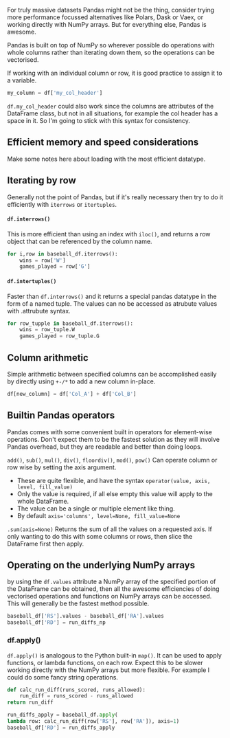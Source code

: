 
For truly massive datasets Pandas might not be the thing, consider trying more performance focussed alternatives like Polars, Dask or Vaex, or working directly with NumPy arrays.  But for everything else, Pandas is awesome.

Pandas is built on top of NumPy so wherever possible do operations with whole columns rather than iterating down them, so the operations can be vectorised.

If working with an individual column or row, it is good practice to assign it to a variable.
```python
my_column = df['my_col_header']  
```
`df.my_col_header` could also work since the columns are attributes of the DataFrame class, but not in all situations, for example the col header has a space in it.  So I'm going to stick with this syntax for consistency.

## Efficient memory and speed considerations
Make some notes here about loading with the most efficient datatype.

## Iterating by row
Generally not the point of Pandas, but if it's really necessary then try to do it efficiently with `iterrows` or `itertuples`.

#### `df.interrows()`
This is more efficient than using an index with `iloc()`, and returns a row object that can be referenced by the column name.
```python
for i,row in baseball_df.iterrows():
	wins = row['W']
	games_played = row['G']
```

#### `df.intertuples()`
Faster than `df.interrows()` and it returns a special pandas datatype in the form of a named tuple.  The values can no be accessed as atrubute values with .attrubute syntax.

```python
for row_tupple in baseball_df.iterrows():
	wins = row_tuple.W
	games_played = row_tuple.G
```

## Column arithmetic
Simple arithmetic between specified columns can be accomplished easily by directly using `+-/*` to add a new column in-place.
```python
df[new_column] = df['Col_A'] + df['Col_B']
```

## Builtin Pandas operators
Pandas comes with some convenient built in operators for element-wise operations.  Don't expect them to be the fastest solution as they will involve Pandas overhead, but they are readable and better than doing loops.

`add()`, `sub()`, `mul()`, `div()`, `floordiv()`, `mod()`, `pow()` Can operate column or row wise by setting the axis argument.

- These are quite flexible, and have the syntax `operator(value, axis, level, fill_value)`
- Only the value is required, if all else empty this value will apply to the whole DataFrame.  
- The value can be a single or multiple element like thing.
- By default `axis='columns', level=None, fill_value=None`

`.sum(axis=None)` Returns the sum of all the values on a requested axis.  If only wanting to do this with some columns or rows, then slice the DataFrame first then apply.

## Operating on the underlying NumPy arrays
by using the `df.values` attribute a NumPy array of the specified portion of the DataFrame can be obtained, then all the awesome efficiencies of doing vectorised operations and functions on NumPy arrays can be accessed.  This will generally be the fastest method possible.  

```python
baseball_df['RS'].values - baseball_df['RA'].values
baseball_df['RD'] = run_diffs_np
```

### df.apply()
`df.apply()` is analogous to the Python built-in `map()`. It can be used to apply functions, or lambda functions, on each row.  Expect this to be slower working directly with the NumPy arrays but more flexible.  For example I could do some fancy string operations.

```python
def calc_run_diff(runs_scored, runs_allowed):
	run_diff = runs_scored - runs_allowed
return run_diff

run_diffs_apply = baseball_df.apply(
lambda row: calc_run_diff(row['RS'], row['RA']), axis=1)
baseball_df['RD'] = run_diffs_apply
```
